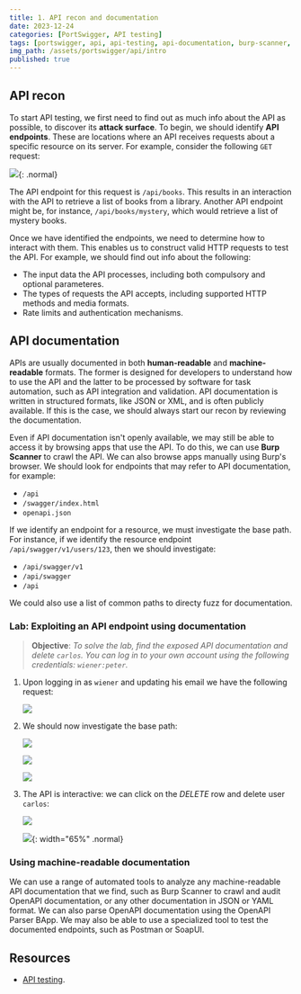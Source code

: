 ```yaml
---
title: 1. API recon and documentation
date: 2023-12-24
categories: [PortSwigger, API testing]
tags: [portswigger, api, api-testing, api-documentation, burp-scanner, api-endpoints]
img_path: /assets/portswigger/api/intro
published: true
---
```


## API recon

To start API testing, we first need to find out as much info about the API as possible, to discover its **attack surface**. To begin, we should identify **API endpoints**. These are locations where an API receives requests about a specific resource on its server. For example, consider the following `GET` request:

![](get_request.png){: .normal}

The API endpoint for this request is `/api/books`. This results in an interaction with the API to retrieve a list of books from a library. Another API endpoint might be, for instance, `/api/books/mystery`, which would retrieve a list of mystery books. 

Once we have identified the endpoints, we need to determine how to interact with them. This enables us to construct valid HTTP requests to test the API. For example, we should find out info about the following:
- The input data the API processes, including both compulsory and optional parameteres.
- The types of requests the API accepts, including supported HTTP methods and media formats.
- Rate limits and authentication mechanisms.

## API documentation

APIs are usually documented in both **human-readable** and **machine-readable** formats. The former is designed for developers to understand how to use the API and the latter to be processed by software for task automation, such as API integration and validation. API documentation is written in structured formats, like JSON or XML, and is often publicly available. If this is the case, we should always start our recon by reviewing the documentation.

Even if API documentation isn't openly available, we may still be able to access it by browsing apps that use the API. To do this, we can use **Burp Scanner** to crawl the API. We can also browse apps manually using Burp's browser. We should look for endpoints that may refer to API documentation, for example:
- `/api`
- `/swagger/index.html`
- `openapi.json`

If we identify an endpoint for a resource, we must investigate the base path. For instance, if we identify the resource endpoint `/api/swagger/v1/users/123`, then we should investigate:
- `/api/swagger/v1`
- `/api/swagger`
- `/api`

We could also use a list of common paths to directy fuzz for documentation.

### Lab: Exploiting an API endpoint using documentation

> **Objective**: _To solve the lab, find the exposed API documentation and delete `carlos`. You can log in to your own account using the following credentials: `wiener:peter`._

1. Upon logging in as `wiener` and updating his email we have the following request:

    ![](lab1_patch.png)

2. We should now investigate the base path:

    ![](lab1_base_path_error.png)

    ![](lab1_base_path_302.png)

    ![](lab1_api_page.png)

3. The API is interactive: we can click on the *DELETE* row and delete user `carlos`:

    ![](lab1_delete_carlos.png)

    ![](lab1_solved.png){: width="65%" .normal}

### Using machine-readable documentation

We can use a range of automated tools to analyze any machine-readable API documentation that we find, such as Burp Scanner to crawl and audit OpenAPI documentation, or any other documentation in JSON or YAML format. We can also parse OpenAPI documentation using the OpenAPI Parser BApp. We may also be able to use a specialized tool to test the documented endpoints, such as Postman or SoapUI.

## Resources

- [API testing](https://portswigger.net/web-security/learning-paths/api-testing).
